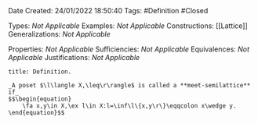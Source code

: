 <br />
<br />

Date Created: 24/01/2022 18:50:40
Tags: #Definition #Closed 

Types: _Not Applicable_
Examples: _Not Applicable_ 
Constructions: [[Lattice]]
Generalizations: _Not Applicable_

Properties: _Not Applicable_
Sufficiencies: _Not Applicable_
Equivalences: _Not Applicable_
Justifications: _Not Applicable_

``` ad-Definition
title: Definition.

_A poset $\l\langle X,\leq\r\rangle$ is called a **meet-semilattice** if_
$$\begin{equation}
    \fa x,y\in X,\ex l\in X:l=\inf\l\{x,y\r\}\eqqcolon x\wedge y.
\end{equation}$$

```
